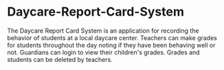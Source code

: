 # Daycare-Report-Card-System
The Daycare Report Card System is an application for recording the behavior of students at a local daycare center. Teachers can make grades for students throughout the day noting if they have been behaving well or not. Guardians can login to view their children's grades. Grades and students can be deleted by teachers.
